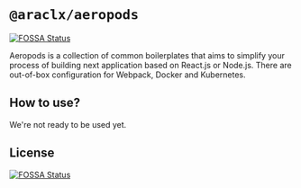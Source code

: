 # `@araclx/aeropods`
[![FOSSA Status](https://app.fossa.io/api/projects/git%2Bgithub.com%2FARACLX%2Faeropods.svg?type=shield)](https://app.fossa.io/projects/git%2Bgithub.com%2FARACLX%2Faeropods?ref=badge_shield)


Aeropods is a collection of common boilerplates that aims to simplify your
process of building next application based on React.js or Node.js. There are
out-of-box configuration for Webpack, Docker and Kubernetes.

## How to use?

We're not ready to be used yet.


## License
[![FOSSA Status](https://app.fossa.io/api/projects/git%2Bgithub.com%2FARACLX%2Faeropods.svg?type=large)](https://app.fossa.io/projects/git%2Bgithub.com%2FARACLX%2Faeropods?ref=badge_large)